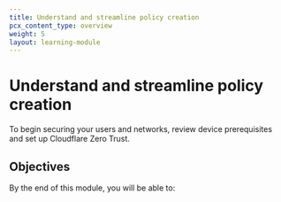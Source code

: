 ```yaml
---
title: Understand and streamline policy creation
pcx_content_type: overview
weight: 5
layout: learning-module
---
```


# Understand and streamline policy creation

To begin securing your users and networks, review device prerequisites and set up Cloudflare Zero Trust.

## Objectives

By the end of this module, you will be able to:

